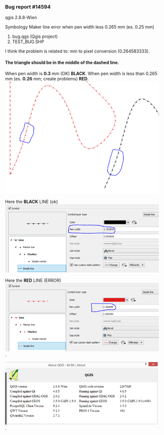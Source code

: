 ### Bug report #14594

qgis 2.8.8-Wien

Symbology Maker line error when pen width less 0.265 mm (es. 0.25 mm)

1. bug.qgs (Qgis project)
2. TEST_BUG.SHP

I think the problem is related to:  mm to pixel conversion (0.264583333).

#### The triangle should be in the middle of the dashed line.

When pen width is **0.3** mm (OK) **BLACK**.
When pen width is less than 0.265 mm (es. **0.26** mm; create problems) **RED**.
![Example](https://github.com/laingit/qgis-alai-bug/blob/master/Example.PNG)

Here the **BLACK** LINE (ok)
![OK](https://github.com/laingit/qgis-alai-bug/blob/master/ok.PNG)

Here the **RED** LINE (ERROR)
![ERROR](https://github.com/laingit/qgis-alai-bug/blob/master/ERROR.PNG).

![qgis](https://github.com/laingit/qgis-alai-bug/blob/master/qgis.PNG).
